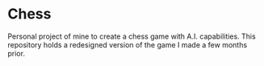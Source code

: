 # Chess
Personal project of mine to create a chess game with A.I. capabilities.
This repository holds a redesigned version of the game I made a few months prior.
